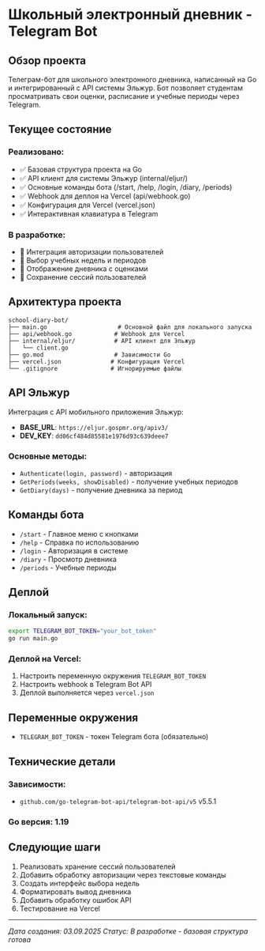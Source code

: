 # Школьный электронный дневник - Telegram Bot

## Обзор проекта

Телеграм-бот для школьного электронного дневника, написанный на Go и интегрированный с API системы Эльжур. Бот позволяет студентам просматривать свои оценки, расписание и учебные периоды через Telegram.

## Текущее состояние

### Реализовано:
- ✅ Базовая структура проекта на Go
- ✅ API клиент для системы Эльжур (internal/eljur/)
- ✅ Основные команды бота (/start, /help, /login, /diary, /periods)
- ✅ Webhook для деплоя на Vercel (api/webhook.go)
- ✅ Конфигурация для Vercel (vercel.json)
- ✅ Интерактивная клавиатура в Telegram

### В разработке:
- 🔄 Интеграция авторизации пользователей
- 🔄 Выбор учебных недель и периодов
- 🔄 Отображение дневника с оценками
- 🔄 Сохранение сессий пользователей

## Архитектура проекта

```
school-diary-bot/
├── main.go                    # Основной файл для локального запуска
├── api/webhook.go            # Webhook для Vercel
├── internal/eljur/           # API клиент для Эльжур
│   └── client.go
├── go.mod                    # Зависимости Go
├── vercel.json              # Конфигурация Vercel
└── .gitignore               # Игнорируемые файлы
```

## API Эльжур

Интеграция с API мобильного приложения Эльжур:
- **BASE_URL**: `https://eljur.gospmr.org/apiv3/`
- **DEV_KEY**: `dd06cf484d85581e1976d93c639deee7`

### Основные методы:
- `Authenticate(login, password)` - авторизация
- `GetPeriods(weeks, showDisabled)` - получение учебных периодов
- `GetDiary(days)` - получение дневника за период

## Команды бота

- `/start` - Главное меню с кнопками
- `/help` - Справка по использованию
- `/login` - Авторизация в системе
- `/diary` - Просмотр дневника
- `/periods` - Учебные периоды

## Деплой

### Локальный запуск:
```bash
export TELEGRAM_BOT_TOKEN="your_bot_token"
go run main.go
```

### Деплой на Vercel:
1. Настроить переменную окружения `TELEGRAM_BOT_TOKEN`
2. Настроить webhook в Telegram Bot API
3. Деплой выполняется через `vercel.json`

## Переменные окружения

- `TELEGRAM_BOT_TOKEN` - токен Telegram бота (обязательно)

## Технические детали

### Зависимости:
- `github.com/go-telegram-bot-api/telegram-bot-api/v5` v5.5.1

### Go версия: 1.19

## Следующие шаги

1. Реализовать хранение сессий пользователей
2. Добавить обработку авторизации через текстовые команды
3. Создать интерфейс выбора недель
4. Форматировать вывод дневника
5. Добавить обработку ошибок API
6. Тестирование на Vercel

---

*Дата создания: 03.09.2025*
*Статус: В разработке - базовая структура готова*